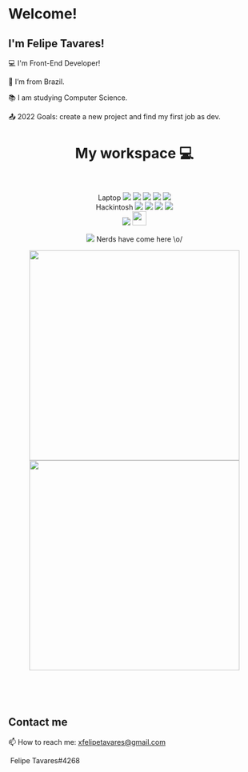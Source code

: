 
# Welcome!

 

## I'm Felipe Tavares!

 

:computer: I'm Front-End Developer!

:house_with_garden: I’m from Brazil.

:books: I am studying Computer Science.

:outbox_tray: 2022 Goals: create a new project and find my first job as dev.

 





  <h1 align='center'>My workspace 💻</h1><br>
  <p align='center'>
  Laptop <img src="https://img.shields.io/badge/Apple-MacBook_Pro_2012_15.4''_-999999?style=for-the-badge&logo=apple&logoColor=white"/>
   <img src="https://img.shields.io/badge/mac%20os_catalina-000000?style=for-the-badge&logo=apple&logoColor=white" />
   
   <img src="https://img.shields.io/badge/intel-core%20i7-%230071C5.svg?&style=for-the-badge&logo=intel&logoColor=white" />
 <img src="https://img.shields.io/badge/RAM-8GB-%230071C5.svg?&style=for-the-badge&logoColor=white" />
  <img src="https://img.shields.io/badge/AMD-Radeon-ED1C24?style=for-the-badge&logo=amd&logoColor=white" />

<br>
  Hackintosh
  <img src="https://img.shields.io/badge/mac%20os-000000?style=for-the-badge&logo=apple&logoColor=white" />
  <img src="https://img.shields.io/badge/intel-core%20i5-%230071C5.svg?&style=for-the-badge&logo=intel&logoColor=white" />
  <img src="https://img.shields.io/badge/RAM-8GB-%230071C5.svg?&style=for-the-badge&logoColor=white" />
  <img src="https://img.shields.io/badge/nvidia-gtx%201060%206GB-%2376B900.svg?&style=for-the-badge&logo=nvidia&logoColor=white" /><br>
  
  <img src="https://img.shields.io/badge/Visual_Studio_Code-0078D4?style=for-the-badge&logo=visual%20studio%20code&logoColor=white"/>
  <img height="28px" src="https://img.shields.io/badge/Xcode-007ACC?style=flat-square&logo=Xcode&logoColor=white" alt="">
</p>


<p align='center'>
  <a href="#"><img src="https://badges.pufler.dev/visits/xfelipetavares/xfelipetavares"></a> Nerds have come here \o/
</p>

<p align='center'>
  <a href="#"><img width="420px" src="https://github-readme-stats.vercel.app/api?username=xfelipetavares&show_icons=true&theme=dracula&count_private=true&service=github" alt=""></a>
  <a href="#"><img width="420px" src="https://github-readme-stats.vercel.app/api/top-langs/?username=xfelipetavares&layout=compact&theme=dracula&count_private=true&service=github" alt=""></a>
</p>
<p align='center'>
  <img src="https://img.shields.io/badge/HTML5-E34F26?style=for-the-badge&logo=html5&logoColor=white" alt="">
  <img src="https://img.shields.io/badge/JavaScript-323330?style=for-the-badge&logo=javascript&logoColor=F7DF1E" alt="">
  <img src="https://img.shields.io/badge/CSS3-1572B6?style=for-the-badge&logo=css3&logoColor=white" alt="">
  <img src="https://img.shields.io/badge/C-00599C?style=for-the-badge&logo=c&logoColor=white" alt="">
</p><br>

## Contact me
<p>
  📫 How to reach me: <a href='mailto:xfelipetavares@gmail.com'>xfelipetavares@gmail.com</a>
</p>

<a href="https://www.linkedin.com/in/xfelipetavares/"><img src="https://img.shields.io/badge/LinkedIn-0077B5?style=for-the-badge&logo=linkedin&logoColor=white" alt=""></a>
 <br><img src="https://img.shields.io/badge/Discord-7289DA?style=for-the-badge&logo=discord&logoColor=white" alt=""> Felipe Tavares#4268



